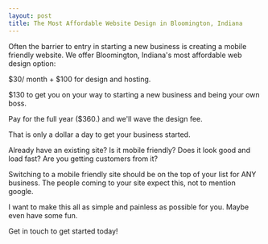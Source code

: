 ```yaml
---
layout: post
title: The Most Affordable Website Design in Bloomington, Indiana
---
```


Often the barrier to entry in starting a new business is creating a mobile friendly website. We offer Bloomington, Indiana's most affordable web design option:

$30/ month + $100 for design and hosting.

$130 to get you on your way to starting a new business and being your own boss.

Pay for the full year ($360.) and we'll wave the design fee. 

That is only a dollar a day to get your business started. 


Already have an existing site? Is it mobile friendly? Does it look good and load fast? Are you getting customers from it? 

Switching to a mobile friendly site should be on the top of your list for ANY business. The people coming to your site expect this, not to mention google.

I want to make this all as simple and painless as possible for you. Maybe even have some fun.

Get in touch to get started today!
